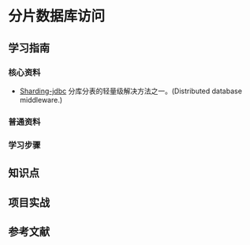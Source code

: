 # 分片数据库访问

## 学习指南

### 核心资料

* [Sharding-jdbc](https://github.com/xianglesong/learning-javas/blob/master/lib/Sharding-jdbc.md)  分库分表的轻量级解决方法之一。(Distributed database middleware.)

### 普通资料

### 学习步骤

## 知识点

## 项目实战

## 参考文献
